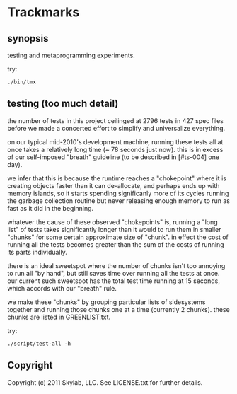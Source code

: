 # Trackmarks

## synopsis

testing and metaprogramming experiments.

try:

    ./bin/tmx




## testing (too much detail)

the number of tests in this project ceilinged at 2796 tests in 427 spec
files before we made a concerted effort to simplify and universalize
everything.

on our typical mid-2010's development machine, running these tests all
at once takes a relatively long time (~ 78 seconds just now). this is
in excess of our self-imposed "breath" guideline (to be described
in [#ts-004] one day).

we infer that this is because the runtime reaches a "chokepoint" where
it is creating objects faster than it can de-allocate, and perhaps ends
up with memory islands, so it starts spending significanly more of its
cycles running the garbage collection routine but never releasing enough
memory to run as fast as it did in the beginning.

whatever the cause of these observed "chokepoints" is, running a
"long list" of tests takes significantly longer than it would to run them
in smaller "chunks" for some certain approximate size of "chunk". in effect
the cost of running all the tests becomes greater than the sum of the costs
of running its parts individually.

there is an ideal sweetspot where the number of chunks isn't too annoying
to run all "by hand", but still saves time over running all the tests at
once. our current such sweetspot has the total test time running at
15 seconds, which accords with our "breath" rule.

we make these "chunks" by grouping particular lists of sidesystems together
and running those chunks one at a time (currently 2 chunks). these
chunks are listed in GREENLIST.txt.

try:

    ./script/test-all -h



## Copyright

Copyright (c) 2011 Skylab, LLC. See LICENSE.txt for further details.

